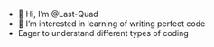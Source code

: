 - 👋 Hi, I’m @Last-Quad
- 👀 I’m interested in learning of writing perfect code
- Eager to understand different types of coding

<!---
Last-Quad/Last-Quad is a ✨ special ✨ repository because its `README.md` (this file) appears on your GitHub profile.
You can click the Preview link to take a look at your changes.
--->
